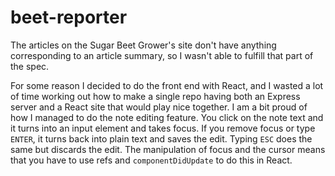 # beet-reporter

The articles on the Sugar Beet Grower's site don't have anything corresponding to an article summary, so I wasn't able to fulfill that part of the spec.

For some reason I decided to do the front end with React, and I wasted a lot of time working out how to make a single repo having both an Express server and a React site that would play nice together. I am a bit proud of how I managed to do the note editing feature. You click on the note text and it turns into an input element and takes focus. If you remove focus or type `ENTER`, it turns back into plain text and saves the edit. Typing `ESC` does the same but discards the edit. The manipulation of focus and the cursor means that you have to use refs and `componentDidUpdate` to do this in React.